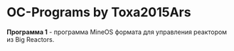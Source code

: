 # OC-Programs by Toxa2015Ars
**Программа 1** - программа MineOS формата для управления реактором из Big Reactors.
